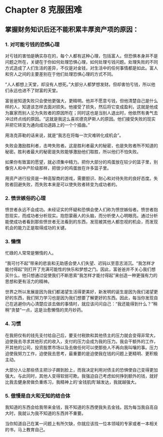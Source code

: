 # Chapter 8 克服困难

## 掌握财务知识后还不能积累丰厚资产项的原因：

### 1. 对可能亏钱的恐惧心理

对亏钱的害怕是确实存在的，每个人都有这种心理，包括富人。但恐惧本身并不是问题之所在，关键在于你如何处理恐惧心理，如何处理亏钱问题。处理失败的不同方式造成了人们生活的差异，不仅是对金钱，对生活中的任何事情都是如此。富人和穷人之间的主要差别在于他们处理恐惧心理的方式不同。

“人人都想上天堂，却没有人想死。”大部分人都梦想发财。但却害怕亏钱，所以他们永远也进不了财富的天堂。

富爸爸知道失败只会使他更强大，更精明。他并不愿意亏钱，但他清楚自己是什么样的人，知道该怎样去面对损失。他接受了损失，然后将它变成盈利，这就是他成为赢家而别人沦为失败者的原因所在；同时这也是当别人退出时，他依然有勇气去冲过终点线的原因。“这就是我这么喜欢德克萨斯人的原因。他们接受失败的现实并把它转变为通向成功道路上的一个个插曲。”

用洛克菲勒的话来说，就是“我志在将每一次灾难转化成机会”。

失败会激励胜利者，击垮失败者。这是胜利者最大的秘密，也是失败者所不知道的秘密。胜利者最大的秘密是失败能够激励他们取胜，所以他们不怕失败。

如果你有致富的愿望，就必须集中精力。把你大部分的鸡蛋放在较少的篮子里，别像穷人和中产阶级那样，把很少的鸡蛋放在许多篮子里。

用资产进行投资是一种高智商的游戏，需要胆识、耐心和对待失败的良好态度。失败者回避失败，而失败本来是可以使失败者转变为成功者的。

### 2. 愤世嫉俗的心理

愤世者永远不会成功。未经证实的怀疑和恐惧会使人们称为愤世嫉俗者。愤世者抱怨现实，而成功者分析现实。抱怨蒙蔽人的头脑，而分析使人心明眼亮。通过分析能使成功者看到那些愤世者无法看到的东西，发现被其他人都忽视的机会，而发现机会的能力正是取得成功的关键。

### 3. 懒惰

忙碌的人常常是懒惰的人。

“我可付不起”带来的悲哀和无助感会使人们失望、迟钝以至意志消沉。“我怎样才能付得起”则打开了充满可能性的快乐和梦想之门。因此，富爸爸并不关心我们想买什么，他只想通过促使我们不断思索“我怎样才能付得起”来创造一种更强有力的思想和更有活力的精神。

世界之所以发展是因为我们都渴望生活得更美好，新发明的诞生是因为我们渴望更好的东西，我们努力学习也是因为我们想要了解更好的东西。因此，每当你发现自己在逃避你内心清楚应该去做的事情时，就应该问问自己：“我还能得到什么？”稍稍“贪婪”一点，这是治愈懒惰的灵丹妙药。

### 4. 习惯

在我把仅有的钱先支付给自己后，要支付税款和其他债主的压力就会变得非常大，迫使我去寻求其他形式的收入，支付的压力会成为我的压力。我会干额外的工作，开其他的公司，投资股票市场以及去做任何可以使那些人不再向我叫嚷的事。压力迫使我努力工作，迫使我去思考，最重要的是迫使我在钱的问题上更精明、更积极主动。

大部分人让那些债主把沙子踢到脸上，而我决定利用对债主的恐惧使自己变得更加强大。与此同时，其他人变得软弱可欺。我强迫自己考虑如何挣到额外的钱，就好比我去健身房做负重练习，我精神上的‘金钱肌肉’越发达，我就越强大。

### 5. 傲慢是自大和无知的结合体

我知道的东西会给我带来金钱，我不知道的东西使我失去金钱。因为每当我自高自大时，我就认为我不知道的东西并不重要。

当你知道自己在某一问题上有所欠缺，你就应该找一位本领域的专家或者一本相关的书，马上教育自己。

